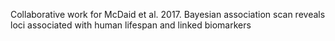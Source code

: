 Collaborative work for McDaid et al. 2017. Bayesian association scan reveals loci associated with human lifespan and linked biomarkers
